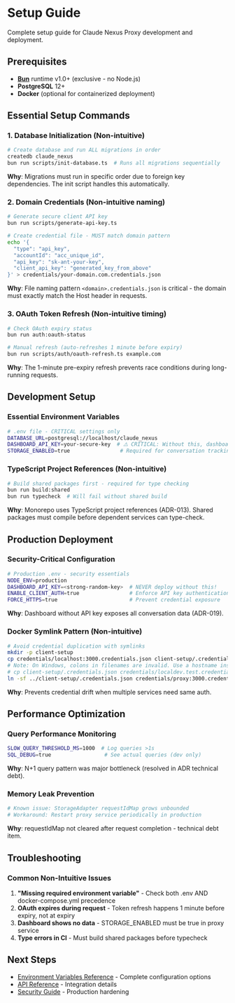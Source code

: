 # Setup Guide

Complete setup guide for Claude Nexus Proxy development and deployment.

## Prerequisites

- **[Bun](https://bun.sh)** runtime v1.0+ (exclusive - no Node.js)
- **PostgreSQL** 12+
- **Docker** (optional for containerized deployment)

## Essential Setup Commands

### 1. Database Initialization (Non-intuitive)

```bash
# Create database and run ALL migrations in order
createdb claude_nexus
bun run scripts/init-database.ts  # Runs all migrations sequentially
```

**Why**: Migrations must run in specific order due to foreign key dependencies. The init script handles this automatically.

### 2. Domain Credentials (Non-intuitive naming)

```bash
# Generate secure client API key
bun run scripts/generate-api-key.ts

# Create credential file - MUST match domain pattern
echo '{
  "type": "api_key",
  "accountId": "acc_unique_id",
  "api_key": "sk-ant-your-key",
  "client_api_key": "generated_key_from_above"
}' > credentials/your-domain.com.credentials.json
```

**Why**: File naming pattern `<domain>.credentials.json` is critical - the domain must exactly match the Host header in requests.

### 3. OAuth Token Refresh (Non-intuitive timing)

```bash
# Check OAuth expiry status
bun run auth:oauth-status

# Manual refresh (auto-refreshes 1 minute before expiry)
bun run scripts/auth/oauth-refresh.ts example.com
```

**Why**: The 1-minute pre-expiry refresh prevents race conditions during long-running requests.

## Development Setup

### Essential Environment Variables

```bash
# .env file - CRITICAL settings only
DATABASE_URL=postgresql://localhost/claude_nexus
DASHBOARD_API_KEY=your-secure-key  # ⚠️ CRITICAL: Without this, dashboard has NO auth!
STORAGE_ENABLED=true                # Required for conversation tracking
```

### TypeScript Project References (Non-intuitive)

```bash
# Build shared packages first - required for type checking
bun run build:shared
bun run typecheck  # Will fail without shared build
```

**Why**: Monorepo uses TypeScript project references (ADR-013). Shared packages must compile before dependent services can type-check.

## Production Deployment

### Security-Critical Configuration

```bash
# Production .env - security essentials
NODE_ENV=production
DASHBOARD_API_KEY=<strong-random-key>  # NEVER deploy without this!
ENABLE_CLIENT_AUTH=true                # Enforce API key authentication
FORCE_HTTPS=true                       # Prevent credential exposure
```

**Why**: Dashboard without API key exposes all conversation data (ADR-019).

### Docker Symlink Pattern (Non-intuitive)

```bash
# Avoid credential duplication with symlinks
mkdir -p client-setup
cp credentials/localhost:3000.credentials.json client-setup/.credentials.json
# Note: On Windows, colons in filenames are invalid. Use a hostname instead:
# cp client-setup/.credentials.json credentials/localdev.test.credentials.json
ln -sf ../client-setup/.credentials.json credentials/proxy:3000.credentials.json
```

**Why**: Prevents credential drift when multiple services need same auth.

## Performance Optimization

### Query Performance Monitoring

```bash
SLOW_QUERY_THRESHOLD_MS=1000  # Log queries >1s
SQL_DEBUG=true                 # See actual queries (dev only)
```

**Why**: N+1 query pattern was major bottleneck (resolved in ADR technical debt).

### Memory Leak Prevention

```bash
# Known issue: StorageAdapter requestIdMap grows unbounded
# Workaround: Restart proxy service periodically in production
```

**Why**: requestIdMap not cleared after request completion - technical debt item.

## Troubleshooting

### Common Non-Intuitive Issues

1. **"Missing required environment variable"** - Check both .env AND docker-compose.yml precedence
2. **OAuth expires during request** - Token refresh happens 1 minute before expiry, not at expiry
3. **Dashboard shows no data** - STORAGE_ENABLED must be true in proxy service
4. **Type errors in CI** - Must build shared packages before typecheck

## Next Steps

- [Environment Variables Reference](../06-Reference/environment-vars.md) - Complete configuration options
- [API Reference](../02-User-Guide/api-reference.md) - Integration details
- [Security Guide](../03-Operations/security.md) - Production hardening
